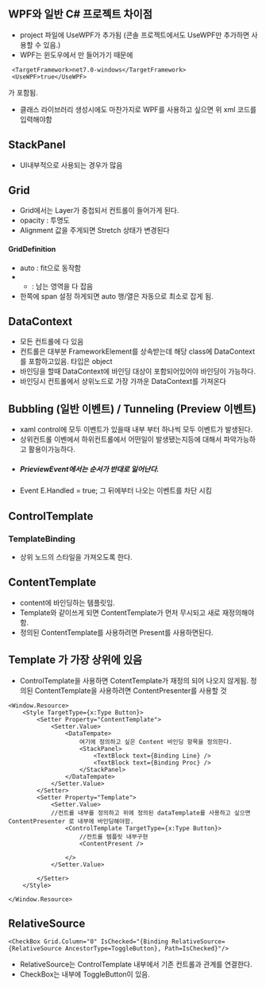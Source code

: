 ## WPF와 일반 C# 프로젝트 차이점
- project 파일에 UseWPF가 추가됨 (콘솔 프로젝트에서도 UseWPF만 추가하면 사용할 수 있음.)
- WPF는 윈도우에서 만 들어가기 때문에 
```
 <TargetFramework>net7.0-windows</TargetFramework>
 <UseWPF>true</UseWPF>
```
가 포함됨. 
- 클래스 라이브러리 생성시에도 마찬가지로 WPF를 사용하고 싶으면 위 xml 코드를 입력해야함

## StackPanel
- UI내부적으로 사용되는 경우가 많음

## Grid
- Grid에서는 Layer가 중첩되서 컨트롤이 들어가게 된다. 
- opacity : 투명도 
- Alignment 값을 주게되면 Stretch 상태가 변경된다
#### GridDefinition 
- auto : fit으로 동작함
- * : 남는 영역을 다 잡음 
- 한쪽에 span 설정 하게되면 auto 행/열은 자동으로 최소로 잡게 됨.


## DataContext
- 모든 컨트롤에 다 있음
- 컨트롤은 대부분 FrameworkElement를 상속받는데 해당 class에 DataContext를 포함하고있음. 타입은 object 
- 바인딩을 할때 DataContext에 바인딩 대상이 포함되어있어야 바인딩이 가능하다.
- 바인딩시 컨트롤에서 상위노드로 가장 가까운 DataContext를 가져온다

## Bubbling (일반 이벤트) / Tunneling (Preview 이벤트)
- xaml control에 모두 이벤트가 있을때 내부 부터 하나씩 모두 이벤트가 발생된다. 
- 상위컨트롤 이벤에서 하위컨트롤에서 어떤일이 발생됐는지등에 대해서 파악가능하고 활용이가능하다.
- ##### PrieviewEvent에서는 순서가 반대로 일어난다.
- Event E.Handled = true; 그 뒤에부터 나오는 이벤트를 차단 시킴 

## ControlTemplate
### TemplateBinding 
- 상위 노드의 스타일을 가져오도록 한다.


## ContentTemplate
- content에 바인딩하는 템플릿임.
- Template와 같이쓰게 되면 ContentTemplate가 먼저 무시되고 새로 재정의해야함.
- 정의된 ContentTemplate를 사용하려면 Present를 사용하면된다. 



## Template 가 가장 상위에 있음
- ControlTemplate을 사용하면 CotentTemplate가 재정의 되어 나오지 않게됨. 정의된 ContentTemplate을 사용하려면 ContentPresenter를 사용할 것

```
<Window.Resource>
	<Style TargetType={x:Type Button}>
		<Setter Property="ContentTemplate">
			<Setter.Value>
				<DataTempate>
					여기에 정의하고 싶은 Content 바인딩 항목을 정의한다.
					<StackPanel>
						<TextBlock text={Binding Line} />
						<TextBlock text={Binding Proc} />
					</StackPanel>
				</DataTempate>
			</Setter.Value>
		</Setter>
		<Setter Property="Template">
			<Setter.Value>
			//컨트롤 내부를 정의하고 위에 정의된 dataTemplate를 사용하고 싶으면 ContentPresenter 로 내부에 바인딩해야함.
				<ControlTemplate TargetType={x:Type Button}>
					//컨트롤 템플릿 내부구현
					<ContentPresent />
					
				</>
			</Setter.Value>
			
		</Setter>
	</Style>

</Window.Resource>

```



## RelativeSource 

```
<CheckBox Grid.Column="0" IsChecked="{Binding RelativeSource={RelativeSource AncestorType=ToggleButton}, Path=IsChecked}"/>

```
- RelativeSource는 ControlTemplate 내부에서 기존 컨트롤과 관계를 연결한다.
- CheckBox는 내부에 ToggleButton이 있음.
